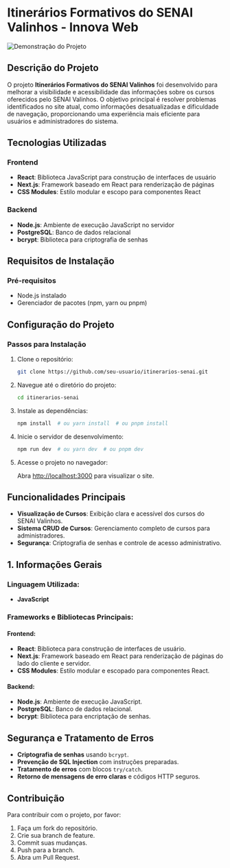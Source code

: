 # Itinerários Formativos do SENAI Valinhos - Innova Web
![Demonstração do Projeto](./public/senaireadme.gif)

## Descrição do Projeto

O projeto **Itinerários Formativos do SENAI Valinhos** foi desenvolvido para melhorar a visibilidade e acessibilidade das informações sobre os cursos oferecidos pelo SENAI Valinhos. O objetivo principal é resolver problemas identificados no site atual, como informações desatualizadas e dificuldade de navegação, proporcionando uma experiência mais eficiente para usuários e administradores do sistema.



## Tecnologias Utilizadas

### Frontend
- **React**: Biblioteca JavaScript para construção de interfaces de usuário
- **Next.js**: Framework baseado em React para renderização de páginas
- **CSS Modules**: Estilo modular e escopo para componentes React

### Backend
- **Node.js**: Ambiente de execução JavaScript no servidor
- **PostgreSQL**: Banco de dados relacional
- **bcrypt**: Biblioteca para criptografia de senhas

## Requisitos de Instalação

### Pré-requisitos
- Node.js instalado
- Gerenciador de pacotes (npm, yarn ou pnpm)

## Configuração do Projeto

### Passos para Instalação

1. Clone o repositório:

    ```bash
    git clone https://github.com/seu-usuario/itinerarios-senai.git
    ```

2. Navegue até o diretório do projeto:

    ```bash
    cd itinerarios-senai
    ```

3. Instale as dependências:

    ```bash
    npm install  # ou yarn install  # ou pnpm install
    ```

4. Inicie o servidor de desenvolvimento:

    ```bash
    npm run dev  # ou yarn dev  # ou pnpm dev
    ```

5. Acesse o projeto no navegador:

    Abra [http://localhost:3000](http://localhost:3000) para visualizar o site.

## Funcionalidades Principais

- **Visualização de Cursos**: Exibição clara e acessível dos cursos do SENAI Valinhos.
- **Sistema CRUD de Cursos**: Gerenciamento completo de cursos para administradores.
- **Segurança**: Criptografia de senhas e controle de acesso administrativo.

## 1. Informações Gerais

### Linguagem Utilizada:
- **JavaScript**

### Frameworks e Bibliotecas Principais:

#### Frontend:
- **React**: Biblioteca para construção de interfaces de usuário.
- **Next.js**: Framework baseado em React para renderização de páginas do lado do cliente e servidor.
- **CSS Modules**: Estilo modular e escopado para componentes React.

#### Backend:
- **Node.js**: Ambiente de execução JavaScript.
- **PostgreSQL**: Banco de dados relacional.
- **bcrypt**: Biblioteca para encriptação de senhas.

## Segurança e Tratamento de Erros

- **Criptografia de senhas** usando `bcrypt`.
- **Prevenção de SQL Injection** com instruções preparadas.
- **Tratamento de erros** com blocos `try/catch`.
- **Retorno de mensagens de erro claras** e códigos HTTP seguros.

## Contribuição

Para contribuir com o projeto, por favor:

1. Faça um fork do repositório.
2. Crie sua branch de feature.
3. Commit suas mudanças.
4. Push para a branch.
5. Abra um Pull Request.

